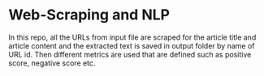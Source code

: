 # Web-Scraping and NLP

In this repo, all the URLs from input file are scraped for the article title and article content and the extracted text is saved in output folder by name of URL id. Then different metrics are used that are defined such as positive score, negative score etc.
